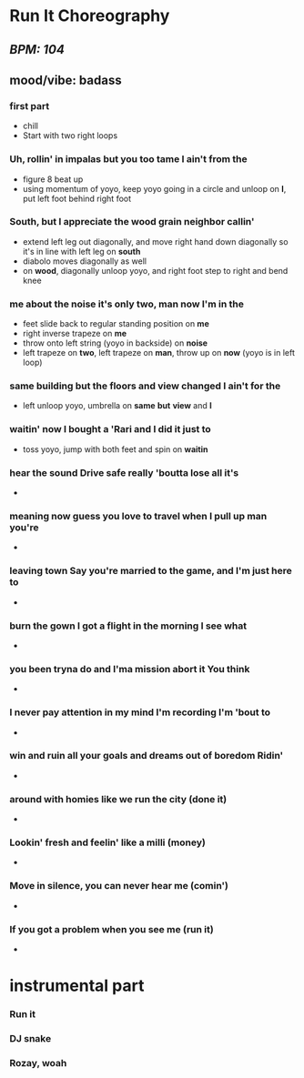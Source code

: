 # **Run It Choreography**
## *BPM: 104*
## mood/vibe: badass

### first part
* chill
* Start with two right loops

### Uh, rollin' in impalas but you too tame I ain't from the
* figure 8 beat up
* using momentum of yoyo, keep yoyo going in a circle and unloop on **I**, put left foot behind right foot
### South, but I appreciate the wood grain neighbor callin'
* extend left leg out diagonally, and move right hand down diagonally so it's in line with left leg on **south**
* diabolo moves diagonally as well
* on **wood**, diagonally unloop yoyo, and right foot step to right and bend knee
### me about the noise it's only two, man now I'm in the
* feet slide back to regular standing position on **me**
* right inverse trapeze on **me**
* throw onto left string (yoyo in backside) on **noise** 
* left trapeze on **two**, left trapeze on **man**, throw up on **now** (yoyo is in left loop)
### same building but the floors and view changed I ain't for the
* left unloop yoyo, umbrella on **same** **but** **view** and **I** 
### waitin' now I bought a 'Rari and I did it just to
* toss yoyo, jump with both feet and spin on **waitin**
### hear the sound Drive safe really 'boutta lose all it's
* 
### meaning now guess you love to travel when I pull up man you're
* 
### leaving town Say you're married to the game, and I'm just here to
* 
### burn the gown I got a flight in the morning I see what
* 
### you been tryna do and I'ma mission abort it You think
* 
### I never pay attention in my mind I'm recording I'm 'bout to
* 
### win and ruin all your goals and dreams out of boredom Ridin'
* 
### around with homies like we run the city (done it)
* 
### Lookin' fresh and feelin' like a milli (money)
* 
### Move in silence, you can never hear me (comin')
* 
### If you got a problem when you see me (run it)
*

# instrumental part
### Run it

### DJ snake

### Rozay, woah